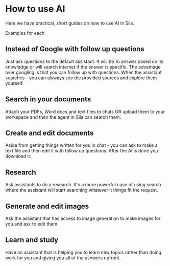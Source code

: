 # How to use AI

Here we have practical, short guides on how to use AI in Sila.

<TODO>Examples for each</TODO>

## Instead of Google with follow up questions

Just ask questions to the default assistant. It will try to answer based on its knowledge or will search internet if the answer is specific. The advatnage over googling is that you can follow up with questions. When the assistant searches - you can alsways see the provided sources and explore them yourself.

## Search in your documents

Attach your PDFs, Word docs and text files to chats OR upload them to your workspace and then the agent in Sila can search them.

## Create and edit documents

Aside from getting things written for you in chat - you can ask to make a text file and then edit it with follow up questions. After the AI is done you download it.

## Research

Ask assistants to do a research. It's a more powerful case of using search where the assistant will start searching whatever it things fit the request.

## Generate and edit images

Ask the assistant that has access to image generation to make images for you and ask to edit them.

## Learn and study

Have an assistant that is helping you to learn new topics rather than doing work for you and giving you all of the asnwers upfront.